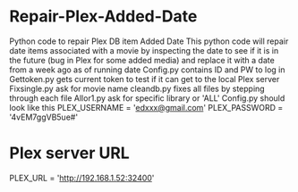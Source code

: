 # Repair-Plex-Added-Date
Python code to repair Plex DB item Added Date
This python code will repair date items associated with a movie by inspecting the date to see if it is in the future (bug in Plex for some added media) and replace it with a date from a week ago as of running date
Config.py contains ID and PW to log in
Gettoken.py gets current token to test if it can get to the local Plex server
Fixsingle.py  ask for movie name
cleandb.py fixes all files by stepping through each file
Allor1.py ask for specific library or 'ALL'
Config.py should look like this
PLEX_USERNAME = 'edxxx@gmail.com'
PLEX_PASSWORD = '4vEM7ggVB5ue#'
# Plex server URL
PLEX_URL = 'http://192.168.1.52:32400'

